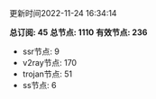 更新时间2022-11-24 16:34:14

**总订阅: 45**
**总节点: 1110**
**有效节点: 236**
- ssr节点: 9
- v2ray节点: 170
- trojan节点: 51
- ss节点: 6
